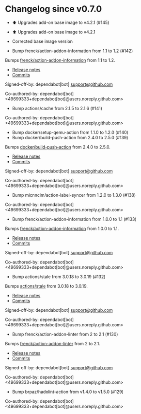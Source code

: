# Changelog since v0.7.0
- ⬆️  Upgrades add-on base image to v4.2.1 (#145)

* ⬆ Upgrades add-on base image to v4.2.1

* Corrected base image version 
- Bump frenck/action-addon-information from 1.1 to 1.2 (#142)

Bumps [frenck/action-addon-information](https://github.com/frenck/action-addon-information) from 1.1 to 1.2.
- [Release notes](https://github.com/frenck/action-addon-information/releases)
- [Commits](https://github.com/frenck/action-addon-information/compare/v1.1...v1.2)

Signed-off-by: dependabot[bot] <support@github.com>

Co-authored-by: dependabot[bot] <49699333+dependabot[bot]@users.noreply.github.com> 
- Bump actions/cache from 2.1.5 to 2.1.6 (#141)

Co-authored-by: dependabot[bot] <49699333+dependabot[bot]@users.noreply.github.com> 
- Bump docker/setup-qemu-action from 1.1.0 to 1.2.0 (#140) 
- Bump docker/build-push-action from 2.4.0 to 2.5.0 (#139)

Bumps [docker/build-push-action](https://github.com/docker/build-push-action) from 2.4.0 to 2.5.0.
- [Release notes](https://github.com/docker/build-push-action/releases)
- [Commits](https://github.com/docker/build-push-action/compare/v2.4.0...v2.5.0)

Signed-off-by: dependabot[bot] <support@github.com>

Co-authored-by: dependabot[bot] <49699333+dependabot[bot]@users.noreply.github.com> 
- Bump micnncim/action-label-syncer from 1.2.0 to 1.3.0 (#138)

Co-authored-by: dependabot[bot] <49699333+dependabot[bot]@users.noreply.github.com> 
- Bump frenck/action-addon-information from 1.0.0 to 1.1 (#133)

Bumps [frenck/action-addon-information](https://github.com/frenck/action-addon-information) from 1.0.0 to 1.1.
- [Release notes](https://github.com/frenck/action-addon-information/releases)
- [Commits](https://github.com/frenck/action-addon-information/compare/v1.0.0...v1.1)

Signed-off-by: dependabot[bot] <support@github.com>

Co-authored-by: dependabot[bot] <49699333+dependabot[bot]@users.noreply.github.com> 
- Bump actions/stale from 3.0.18 to 3.0.19 (#132)

Bumps [actions/stale](https://github.com/actions/stale) from 3.0.18 to 3.0.19.
- [Release notes](https://github.com/actions/stale/releases)
- [Commits](https://github.com/actions/stale/compare/v3.0.18...v3.0.19)

Signed-off-by: dependabot[bot] <support@github.com>

Co-authored-by: dependabot[bot] <49699333+dependabot[bot]@users.noreply.github.com> 
- Bump frenck/action-addon-linter from 2 to 2.1 (#130)

Bumps [frenck/action-addon-linter](https://github.com/frenck/action-addon-linter) from 2 to 2.1.
- [Release notes](https://github.com/frenck/action-addon-linter/releases)
- [Commits](https://github.com/frenck/action-addon-linter/compare/v2...v2.1)

Signed-off-by: dependabot[bot] <support@github.com>

Co-authored-by: dependabot[bot] <49699333+dependabot[bot]@users.noreply.github.com> 
- Bump brpaz/hadolint-action from v1.4.0 to v1.5.0 (#129)

Co-authored-by: dependabot[bot] <49699333+dependabot[bot]@users.noreply.github.com> 
